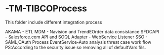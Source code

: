 # -TM-TIBCOProcess

This folder include different integration process

AKAMA - ETL
MDM - Navision and TrendEOrder data consistance
SFDCAPI - Salesforce.com API and SOQL
Adapter - WebService Listener
SSO - SAML,OAuth Process
EventService-Auto analysis threat case work flow
PS:According to the security issue so removing all of defaultVars fils.

